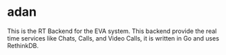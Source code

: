 # adan
This is the RT Backend for the EVA system. This backend provide the real time services like Chats, Calls, and Video Calls, it is written in Go and uses RethinkDB.
